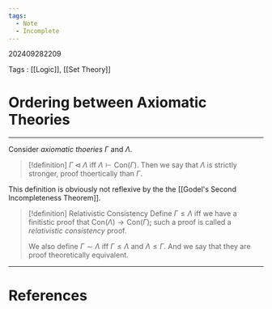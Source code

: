 ```yaml
---
tags:
  - Note
  - Incomplete
---
```

202409282209

Tags : [[Logic]], [[Set Theory]]
# Ordering between Axiomatic Theories
---
Consider *axiomatic thoeries* $\Gamma$ and $\Lambda$.
>[!definition]
>$\Gamma \triangleleft \Lambda$ iff $\Lambda \vdash \text{Con}(\Gamma)$. Then we say that $\Lambda$ is strictly stronger, proof thoertically than $\Gamma$.

This definition is obviously not reflexive by the the [[Godel's Second Incompleteness Theorem]].

>[!definition] Relativistic Consistency
>Define $\Gamma \leq \Lambda$ iff  we have a finitistic proof that $\text{Con}(\Lambda) \to \text{Con}(\Gamma)$; such a proof is called a *relativistic consistency* proof. 
>
>We also define $\Gamma \sim \Lambda$ iff $\Gamma \leq \Lambda$ and $\Lambda \leq \Gamma$. And we say that they are proof theoretically equivalent.







---
# References
